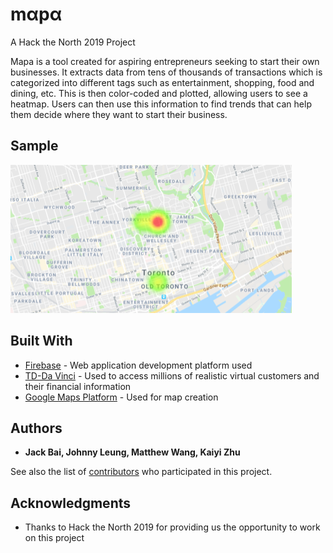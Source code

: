 # mαpα

A Hack the North 2019 Project

Mapa is a tool created for aspiring entrepreneurs seeking to start their own businesses. It extracts data from tens of thousands of transactions which is categorized into different tags such as entertainment, shopping, food and dining, etc. This is then color-coded and plotted, allowing users to see a heatmap. Users can then use this information to find trends that can help them decide where they want to start their business.

## Sample
![Map](img_mapa.PNG)

## Built With

* [Firebase](https://firebase.google.com/) - Web application development platform used
* [TD-Da Vinci](https://td-davinci.com/) - Used to access millions of realistic virtual customers and their financial information
* [Google Maps Platform](https://developers.google.com/maps/documentation/javascript/tutorial) - Used for map creation

## Authors

* **Jack Bai, Johnny Leung, Matthew Wang, Kaiyi Zhu**

See also the list of [contributors](https://github.com/mslwang/td-app/contributors) who participated in this project.

## Acknowledgments

* Thanks to Hack the North 2019 for providing us the opportunity to work on this project
